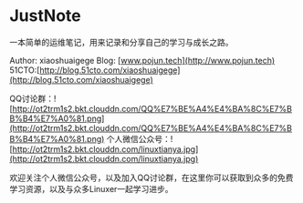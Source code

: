 # JustNote
一本简单的运维笔记，用来记录和分享自己的学习与成长之路。

Author: xiaoshuaigege
Blog: [www.pojun.tech](http://www.pojun.tech)
51CTO:[http://blog.51cto.com/xiaoshuaigege](http://blog.51cto.com/xiaoshuaigege)


QQ讨论群：![http://ot2trm1s2.bkt.clouddn.com/QQ%E7%BE%A4%E4%BA%8C%E7%BB%B4%E7%A0%81.png](http://ot2trm1s2.bkt.clouddn.com/QQ%E7%BE%A4%E4%BA%8C%E7%BB%B4%E7%A0%81.png)
个人微信公众号：![http://ot2trm1s2.bkt.clouddn.com/linuxtianya.jpg](http://ot2trm1s2.bkt.clouddn.com/linuxtianya.jpg)


欢迎关注个人微信公众号，以及加入QQ讨论群，在这里你可以获取到众多的免费学习资源，以及与众多Linuxer一起学习进步。
